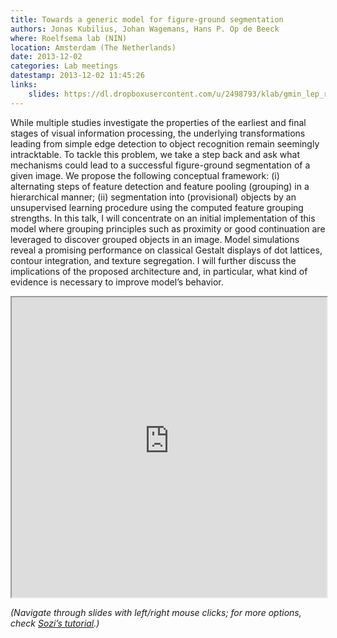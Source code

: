 ```yaml
---
title: Towards a generic model for figure-ground segmentation
authors: Jonas Kubilius, Johan Wagemans, Hans P. Op de Beeck
where: Roelfsema lab (NIN)
location: Amsterdam (The Netherlands)
date: 2013-12-02
categories: Lab meetings
datestamp: 2013-12-02 11:45:26
links:
    slides: https://dl.dropboxusercontent.com/u/2498793/klab/gmin_lep_retreat_2014.svg
---
```


While multiple studies investigate the properties of the earliest and final stages of visual information processing, the underlying transformations leading from simple edge detection to object recognition remain seemingly intracktable. To tackle this problem, we take a step back and ask what mechanisms could lead to a successful figure-ground segmentation of a given image. We propose the following conceptual framework: (i) alternating steps of feature detection and feature pooling (grouping) in a hierarchical manner; (ii) segmentation into (provisional) objects by an unsupervised learning procedure using the computed feature grouping strengths. In this talk, I will concentrate on an initial implementation of this model where grouping principles such as proximity or good continuation are leveraged to discover grouped objects in an image. Model simulations reveal a promising performance on classical Gestalt displays of dot lattices, contour integration, and texture segregation. I will further discuss the implications of the proposed architecture and, in particular, what kind of evidence is necessary to improve model’s behavior.

<iframe src="https://dl.dropboxusercontent.com/u/2498793/2013\_gmin\_nin.svg" width="100%" height="480"></iframe>

*(Navigate through slides with left/right mouse clicks; for more options, check [Sozi’s tutorial](http://sozi.baierouge.fr/pages/40-play.html).)*
